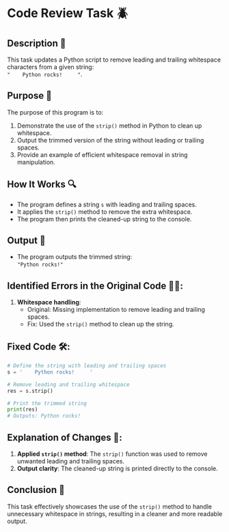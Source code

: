 # Code Review Task 🪲

## Description 📝

This task updates a Python script to remove leading and trailing whitespace characters from a given string:  
`"    Python rocks!     "`.

## Purpose 🎯

The purpose of this program is to:

1. Demonstrate the use of the `strip()` method in Python to clean up whitespace.
2. Output the trimmed version of the string without leading or trailing spaces.
3. Provide an example of efficient whitespace removal in string manipulation.

## How It Works 🔍

-   The program defines a string `s` with leading and trailing spaces.
-   It applies the `strip()` method to remove the extra whitespace.
-   The program then prints the cleaned-up string to the console.

## Output 📜

-   The program outputs the trimmed string:  
    `"Python rocks!"`

## Identified Errors in the Original Code 🕵🏾:

1. **Whitespace handling**:
    - Original: Missing implementation to remove leading and trailing spaces.
    - Fix: Used the `strip()` method to clean up the string.

## Fixed Code 🛠:

```python
# Define the string with leading and trailing spaces
s = '    Python rocks!     '

# Remove leading and trailing whitespace
res = s.strip()

# Print the trimmed string
print(res)
# Outputs: Python rocks!
```

## Explanation of Changes 🧾:

1. **Applied `strip()` method**: The `strip()` function was used to remove unwanted leading and trailing spaces.
2. **Output clarity**: The cleaned-up string is printed directly to the console.

## Conclusion 🚀

This task effectively showcases the use of the `strip()` method to handle unnecessary whitespace in strings, resulting in a cleaner and more readable output.
